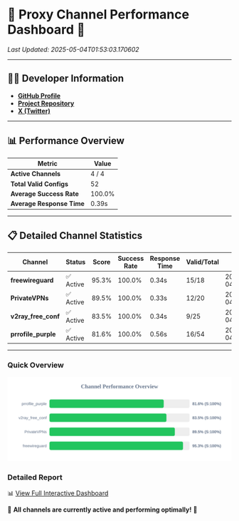 # 🌟 Proxy Channel Performance Dashboard 🌟

_Last Updated: 2025-05-04T01:53:03.170602_

---

## 👩‍💻 Developer Information

- **[GitHub Profile](https://github.com/4n0nymou3)**  
- **[Project Repository](https://github.com/4n0nymou3/multi-proxy-config-fetcher)**  
- **[X (Twitter)](https://x.com/4n0nymou3)**  

---

## 📊 Performance Overview

| Metric                | Value       |
|-----------------------|-------------|
| **Active Channels**   | 4 / 4       |
| **Total Valid Configs** | 52          |
| **Average Success Rate** | 100.0%      |
| **Average Response Time** | 0.39s       |

---

## 📋 Detailed Channel Statistics

| Channel          | Status     | Score  | Success Rate | Response Time | Valid/Total | Last Success               |
|------------------|------------|--------|--------------|---------------|-------------|----------------------------|
| **freewireguard**  | ✅ Active  | 95.3%  | 100.0% | 0.34s         | 15/18       | 2025-05-04T01:53:03.168856 |
| **PrivateVPNs**  | ✅ Active  | 89.5%  | 100.0% | 0.33s         | 12/20       | 2025-05-04T01:53:02.803637 |
| **v2ray_free_conf**  | ✅ Active  | 83.5%  | 100.0% | 0.34s         | 9/25       | 2025-05-04T01:53:02.437833 |
| **prrofile_purple**  | ✅ Active  | 81.6%  | 100.0% | 0.56s         | 16/54       | 2025-05-04T01:53:02.041272 |

---

### Quick Overview
<div align="center">
  <a href="https://raw.githubusercontent.com/nullluser/NullRepo/refs/heads/main/assets/channel_stats_chart.svg">
    <img src="https://raw.githubusercontent.com/nullluser/NullRepo/refs/heads/main/assets/channel_stats_chart.svg" alt="Source Performance Statistics" width="800">
  </a>
</div>

### Detailed Report
📊 [View Full Interactive Dashboard](https://htmlpreview.github.io/?https://github.com/nullluser/NullRepo/blob/main/assets/performance_report.html)

🎉 **All channels are currently active and performing optimally!** 🎉
